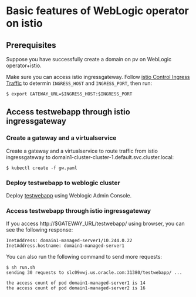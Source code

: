 # Basic features of WebLogic operator on istio

## Prerequisites

Suppose you have successfully create a domain on pv on WebLogic operator+istio. 

Make sure you can access istio ingressgateway. Follow [istio Control Ingress Traffic](https://istio.io/docs/tasks/traffic-management/ingress/) to determin `INGRESS_HOST` and `INGRESS_PORT`, then run:

```
$ export GATEWAY_URL=$INGRESS_HOST:$INGRESS_PORT
```

## Access testwebapp through istio ingressgateway

### Create a gateway and a virtualservice

Create a gateway and a virtualservice to route traffic from istio ingressgateway to domain1-cluster-cluster-1.default.svc.cluster.local:

```
$ kubectl create -f gw.yaml
```

### Deploy testwebapp to weblogic cluster

Deploy [testwebapp](../../../charts/application/testwebapp.war) using Weblogic Admin Console.

### Access testwebapp through istio ingressgateway

If you access http://$GATEWAY_URL/testwebapp/ using browser, you can see the following response:

```
InetAddress: domain1-managed-server1/10.244.0.22
InetAddress.hostname: domain1-managed-server1
```

You can also run the following command to send more requests:

```
$ sh run.sh 
sending 30 requests to slc09xwj.us.oracle.com:31380/testwebapp/ ...
 
the access count of pod domain1-managed-server1 is 14
the access count of pod domain1-managed-server2 is 16
```
